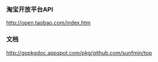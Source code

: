 ### 淘宝开放平台API
http://open.taobao.com/index.htm

### 文档
http://gopkgdoc.appspot.com/pkg/github.com/sunfmin/top

